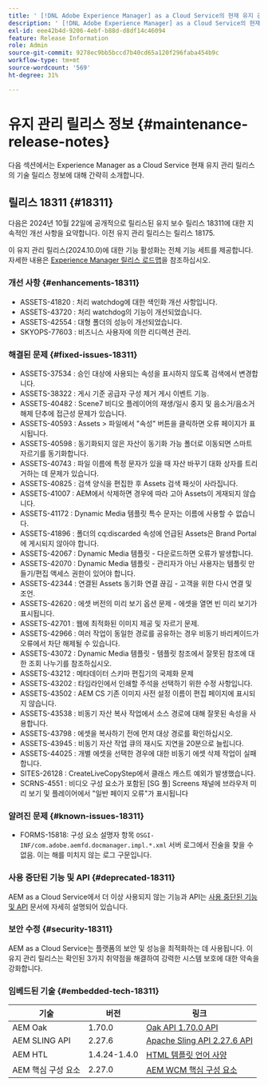 ```yaml
---
title: ' [!DNL Adobe Experience Manager] as a Cloud Service의 현재 유지 관리 릴리스 정보입니다.'
description: ' [!DNL Adobe Experience Manager] as a Cloud Service의 현재 유지 관리 릴리스 정보입니다.'
exl-id: eee42b4d-9206-4ebf-b88d-d8df14c46094
feature: Release Information
role: Admin
source-git-commit: 9278ec9bb5bccd7b40cd65a120f296faba454b9c
workflow-type: tm+mt
source-wordcount: '569'
ht-degree: 31%

---
```



# 유지 관리 릴리스 정보 {#maintenance-release-notes}

다음 섹션에서는 Experience Manager as a Cloud Service 현재 유지 관리 릴리스의 기술 릴리스 정보에 대해 간략히 소개합니다.

## 릴리스 18311 {#18311}

다음은 2024년 10월 22일에 공개적으로 릴리스된 유지 보수 릴리스 18311에 대한 지속적인 개선 사항을 요약합니다. 이전 유지 관리 릴리스는 릴리스 18175.

이 유지 관리 릴리스(2024.10.0)에 대한 기능 활성화는 전체 기능 세트를 제공합니다. 자세한 내용은 [Experience Manager 릴리스 로드맵](https://experienceleague.adobe.com/ko/docs/experience-manager-release-information/aem-release-updates/update-releases-roadmap)을 참조하십시오.

### 개선 사항 {#enhancements-18311}

* ASSETS-41820 : 처리 watchdog에 대한 색인화 개선 사항입니다.
* ASSETS-43720 : 처리 watchdog의 기능이 개선되었습니다.
* ASSETS-42554 : 대형 폴더의 성능이 개선되었습니다.
* SKYOPS-77603 : 비즈니스 사용자에 의한 리디렉션 관리.

### 해결된 문제 {#fixed-issues-18311}

* ASSETS-37534 : 승인 대상에 사용되는 속성을 표시하지 않도록 검색에서 변경합니다.
* ASSETS-38322 : 게시 기준 공급자 구성 제거 게시 이벤트 기능.
* ASSETS-40482 : Scene7 비디오 플레이어의 재생/일시 중지 및 음소거/음소거 해제 단추에 접근성 문제가 있습니다.
* ASSETS-40593 : Assets > 파일에서 &quot;속성&quot; 버튼을 클릭하면 오류 페이지가 표시됩니다.
* ASSETS-40598 : 동기화되지 않은 자산이 동기화 가능 폴더로 이동되면 스마트 자르기를 동기화합니다.
* ASSETS-40743 : 파일 이름에 특정 문자가 있을 때 자산 바꾸기 대화 상자를 트리거하는 데 문제가 있습니다.
* ASSETS-40825 : 검색 양식을 편집한 후 Assets 검색 패싯이 사라집니다.
* ASSETS-41007 : AEM에서 삭제하면 경우에 따라 고아 Assets이 게재되지 않습니다.
* ASSETS-41172 : Dynamic Media 템플릿 특수 문자는 이름에 사용할 수 없습니다.
* ASSETS-41896 : 폴더의 cq:discarded 속성에 언급된 Assets은 Brand Portal에 게시되지 않아야 합니다.
* ASSETS-42067 : Dynamic Media 템플릿 - 다운로드하면 오류가 발생합니다.
* ASSETS-42070 : Dynamic Media 템플릿 - 관리자가 아닌 사용자는 템플릿 만들기/편집 액세스 권한이 있어야 합니다.
* ASSETS-42344 : 연결된 Assets 동기화 연결 끊김 - 고객을 위한 다시 연결 및 조언.
* ASSETS-42620 : 에셋 버전의 미리 보기 옵션 문제 - 에셋을 열면 빈 미리 보기가 표시됩니다.
* ASSETS-42701 : 웹에 최적화된 이미지 제공 및 자르기 문제.
* ASSETS-42966 : 여러 작업이 동일한 경로를 공유하는 경우 비동기 바리케이드가 오류에서 차단 해제될 수 있습니다.
* ASSETS-43072 : Dynamic Media 템플릿 - 템플릿 참조에서 잘못된 참조에 대한 조회 나누기를 참조하십시오.
* ASSETS-43212 : 메타데이터 스키마 편집기의 국제화 문제
* ASSETS-43202 : 타임라인에서 인쇄할 주석을 선택하기 위한 수정 사항입니다.
* ASSETS-43502 : AEM CS 기존 이미지 사전 설정 이름이 편집 페이지에 표시되지 않습니다.
* ASSETS-43538 : 비동기 자산 복사 작업에서 소스 경로에 대해 잘못된 속성을 사용합니다.
* ASSETS-43798 : 에셋을 복사하기 전에 먼저 대상 경로를 확인하십시오.
* ASSETS-43945 : 비동기 자산 작업 큐의 재시도 지연을 20분으로 늘립니다.
* ASSETS-44025 : 개별 에셋을 선택한 경우에 대한 비동기 에셋 삭제 작업이 실패합니다.
* SITES-26128 : CreateLiveCopyStep에서 클래스 캐스트 예외가 발생했습니다.
* SCRNS-4551 : 비디오 구성 요소가 포함된 [SG 풀] Screens 채널에 브라우저 미리 보기 및 플레이어에서 &quot;일반 페이지 오류&quot;가 표시됩니다

### 알려진 문제 {#known-issues-18311}

* FORMS-15818: 구성 요소 설명자 항목 `OSGI-INF/com.adobe.aemfd.docmanager.impl.*.xml` 서버 로그에서 진술을 찾을 수 없음. 이는 해를 미치지 않는 로그 구문입니다.

### 사용 중단된 기능 및 API {#deprecated-18311}

AEM as a Cloud Service에서 더 이상 사용되지 않는 기능과 API는 [사용 중단된 기능 및 API](/help/release-notes/deprecated-removed-features.md) 문서에 자세히 설명되어 있습니다.

### 보안 수정 {#security-18311}

AEM as a Cloud Service는 플랫폼의 보안 및 성능을 최적화하는 데 사용됩니다. 이 유지 관리 릴리스는 확인된 3가지 취약점을 해결하여 강력한 시스템 보호에 대한 약속을 강화합니다.

### 임베드된 기술 {#embedded-tech-18311}

| 기술 | 버전 | 링크 |
|---|---|---|
| AEM Oak | 1.70.0 | [Oak API 1.70.0 API](https://www.javadoc.io/doc/org.apache.jackrabbit/oak-api/1.70.0/index.html) |
| AEM SLING API | 2.27.6 | [Apache Sling API 2.27.6 API](https://www.javadoc.io/doc/org.apache.sling/org.apache.sling.api/latest/index.html) |
| AEM HTL | 1.4.24-1.4.0 | [HTML 템플릿 언어 사양](https://github.com/adobe/htl-spec) |
| AEM 핵심 구성 요소 | 2.27.0 | [AEM WCM 핵심 구성 요소](https://github.com/adobe/aem-core-wcm-components) |
